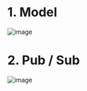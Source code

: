 
# 1. Model
![image](https://github.com/computer98400/foodDelivery_lv3/assets/62691610/cf198647-a5c3-41f1-ae33-f6d5230ef944)

# 2. Pub / Sub
![image](https://github.com/computer98400/foodDelivery_lv3/assets/62691610/08fa65b6-9155-4070-b9da-fac91ca083b3)
